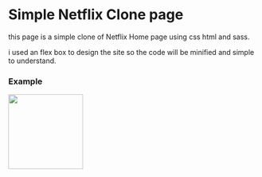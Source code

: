 # Simple Netflix Clone page
this page is a simple clone of Netflix Home page using css html and sass.

i used an flex box to design the site so the code will be minified and simple to understand.


### Example    
[<img src="http://github.githubassets.com/images/modules/logos_page/GitHub-Mark.png" width="150">](https://basharosman.github.io/netflix-clone/)
